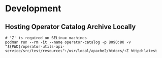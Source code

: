 # Development

## Hosting Operator Catalog Archive Locally

```shell script
# 'Z' is required on SELinux machines
podman run --rm -it --name operator-catalog -p 8090:80 -v "${PWD}/operator-utils-api-service/src/test/resources":/usr/local/apache2/htdocs/:Z httpd:latest
```